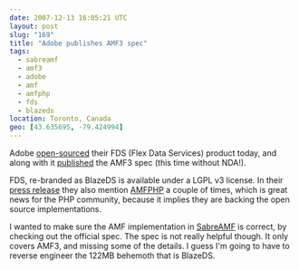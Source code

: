 ```yaml
---
date: 2007-12-13 16:05:21 UTC
layout: post
slug: "169"
title: "Adobe publishes AMF3 spec"
tags:
  - sabreamf
  - amf3
  - adobe
  - amf
  - amfphp
  - fds
  - blazeds
location: Toronto, Canada
geo: [43.635695, -79.424994]
---
```

<p>Adobe <a href="http://labs.adobe.com/technologies/blazeds/" class="dead-link">open-sourced</a> their FDS (Flex Data Services) product today, and along with it <a href="http://download.macromedia.com/pub/labs/amf/amf3_spec_121207.pdf" class="dead-link">published</a> the AMF3 spec (this time without NDA!).</p>

<p>FDS, re-branded as BlazeDS is available under a LGPL v3 license. In their <a href="http://www.adobe.com/aboutadobe/pressroom/pressreleases/200712/121307BlazeDS.html" class="dead-link">press release</a> they also mention <a href="http://www.amfphp.org/">AMFPHP</a> a couple of times, which is great news for the PHP community, because it implies they are backing the open source implementations.</p>

<p>I wanted to make sure the AMF implementation in <a href="http://code.google.com/p/sabreamf/">SabreAMF</a> is correct, by checking out the official spec. The spec is not really helpful though. It only covers AMF3, and missing some of the details. I guess I'm going to have to reverse engineer the 122MB behemoth that is BlazeDS.</p>

